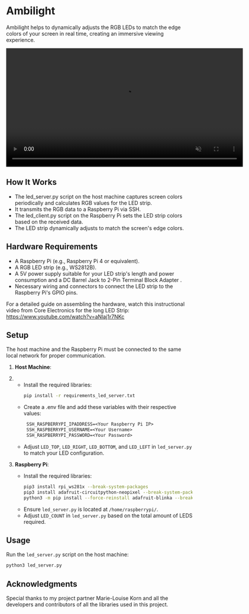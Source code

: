 # Ambilight
Ambilight helps to dynamically adjusts the RGB LEDs to match the edge colors of your screen in real time, creating an immersive viewing experience.

<video autoplay loop muted playsinline width="640">
  <source src="./videos/ambilight.mp4" type="video/mp4">
  Your browser does not support the video tag.
</video>

## How It Works
- The led_server.py script on the host machine captures screen colors periodically and calculates RGB values for the LED strip.
- It transmits the RGB data to a Raspberry Pi via SSH.
- The led_client.py script on the Raspberry Pi sets the LED strip colors based on the received data.
- The LED strip dynamically adjusts to match the screen's edge colors.

## Hardware Requirements
- A Raspberry Pi (e.g., Raspberry Pi 4 or equivalent).
- A RGB LED strip (e.g., WS2812B).
- A 5V power supply suitable for your LED strip's length and power consumption and a DC Barrel Jack to 2-Pin Terminal Block Adapter .
- Necessary wiring and connectors to connect the LED strip to the Raspberry Pi's GPIO pins.

For a detailed guide on assembling the hardware, watch this instructional video from Core Electronics for the long LED Strip:
https://www.youtube.com/watch?v=aNlaj1r7NKc

## Setup
The host machine and the Raspberry Pi must be connected to the same local network for proper communication.
1. **Host Machine**:
2. - Install the required libraries:
     ```bash
     pip install -r requirements_led_server.txt
     ```
   - Create a .env file and add these variables with their respective values:
     ```txt
      SSH_RASPBERRYPI_IPADDRESS=<Your Raspberry Pi IP>
      SSH_RASPBERRYPI_USERNAME=<Your Username>
      SSH_RASPBERRYPI_PASSWORD=<Your Password>
     ```
   - Adjust `LED_TOP`, `LED_RIGHT`, `LED_BOTTOM`, and `LED_LEFT` in `led_server.py` to match your LED configuration.

3. **Raspberry Pi**:
   - Install the required libraries:
     ```bash
     pip3 install rpi_ws281x --break-system-packages
     pip3 install adafruit-circuitpython-neopixel --break-system-packages
     python3 -m pip install --force-reinstall adafruit-blinka --break-system-packages
     ```
   - Ensure `led_server.py` is located at `/home/raspberrypi/`.
   - Adjust `LED_COUNT` in `led_server.py` based on the total amount of LEDS required.

## Usage
Run the `led_server.py` script on the host machine:
```bash
python3 led_server.py
```

## Acknowledgments
Special thanks to my project partner Marie-Louise Korn and all the developers and contributors of all the libraries used in this project.
